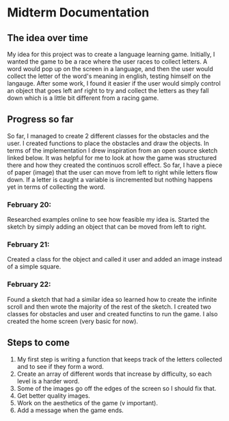 # Midterm Documentation



## The idea over time

My idea for this project was to create a language learning game. Initially, I wanted the game to be a race where the user races to collect letters. A word would pop up on the screen in a language, and then the user would collect the letter of the word's meaning in english, testing himself on the langauge. After some work, I found it easier if the user would simply control an object that goes left anf right to try and collect the letters as they fall down which is a little bit different from a racing game. 

## Progress so far

So far, I managed to create 2 different classes for the obstacles and the user. I created functions to place the obstacles and draw the objects. In terms of the implementation I drew inspiration from an open source sketch linked below. It was helpful for me to look at how the game was structured there and how they created the continuos scroll effect. So far, I have a piece of paper (image) that the user can move from left to right while letters flow down. If a letter is caught a variable is iincremented but nothing happens yet in terms of collecting the word.


### February 20:

Researched examples online to see how feasible my idea is. Started the sketch by simply adding an object that can be moved from left to right.

### February 21:

Created a class for the object and called it user and added an image instead of a simple square.

### February 22:

Found a sketch that had a similar idea so learned how to create the infinite scroll and then wrote the majority of the rest of the sketch. I created two classes for obstacles and user and created functins to run the game. I also created the home screen (very basic for now).

[](sample.gif)

## Steps to come

1. My first step is writing a function that keeps track of the letters collected and to see if they form a word.
2. Create an array of different words that increase by difficulty, so each level is a harder word.
3. Some of the images go off the edges of the screen so I should fix that.
4. Get better quality images.
5. Work on the aesthetics of the game (v important).
6. Add a message when the game ends.


